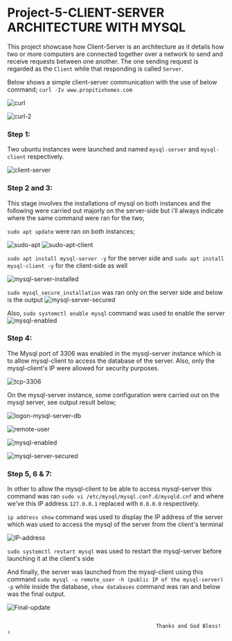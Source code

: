 # Project-5-CLIENT-SERVER ARCHITECTURE WITH MYSQL

This project showcase how Client-Server is an architecture as it details how two or more computers are connected together over a network to send and receive requests between one another. The one sending request is regarded as the `Client` while that responding is called `Server`.

Below shows a simple client-server communication with the use of below command;
`curl -Iv www.propitixhomes.com`

![curl](https://user-images.githubusercontent.com/46185705/132881004-b42d0cd6-9a57-4274-a46f-0927e0e8a023.jpg)

![curl-2](https://user-images.githubusercontent.com/46185705/132882560-406122a0-f072-4df0-b2ff-c32c91081912.jpg)

### Step 1: 

Two ubuntu instances were launched and named `mysql-server` and `mysql-client` respectively.

![client-server](https://user-images.githubusercontent.com/46185705/132883003-bd23859e-9839-4ca3-83c6-7830f0c54ac8.jpg)

### Step 2 and 3:

This stage involves the installations of mysql on both instances and the following were carried out majorly on the server-side but i'll always indicate where the same command were ran for the two;

`sudo apt update` were ran on both instances;

![sudo-apt](https://user-images.githubusercontent.com/46185705/132884682-7663b9e5-c6fe-439a-833a-e378461412bb.jpg)
![sudo-apt-client](https://user-images.githubusercontent.com/46185705/132885003-04e7cc62-53d4-4667-a07e-1daffe9291df.jpg)

`sudo apt install mysql-server -y` for the server side and
`sudo apt install mysql-client -y` for the client-side as well

![mysql-server-installed](https://user-images.githubusercontent.com/46185705/132886613-53741129-77b3-4424-802a-e7b49dbea533.jpg)

`sudo mysql_secure_installation` was ran only on the server side and below is the output
![mysql-server-secured](https://user-images.githubusercontent.com/46185705/132886837-4f9adc99-5775-4fdf-a861-388e976eca98.jpg)

Also, `sudo systemctl enable mysql` command was used to enable the server
![mysql-enabled](https://user-images.githubusercontent.com/46185705/132887176-a858f81e-63b3-4b64-b0ba-7f817a595d1a.jpg)

### Step 4:

The Mysql port of 3306 was enabled in the mysql-server instance which is to allow mysql-client to access the database of the server. Also, only the mysql-client's IP were allowed for security purposes.

![tcp-3306](https://user-images.githubusercontent.com/46185705/132939197-88a95ca9-2576-4006-9d36-0e70f33b4571.jpg)

On the mysql-server instance, some configuration were carried out on the mysql server, see output result below;

![logon-mysql-server-db](https://user-images.githubusercontent.com/46185705/132939391-895ce78b-2540-46cc-b8c0-4ddc784d4999.jpg)

![remote-user](https://user-images.githubusercontent.com/46185705/132939439-b27741ba-b61a-4d5b-aaaa-2cda42c50b69.jpg)

![mysql-enabled](https://user-images.githubusercontent.com/46185705/132943805-57f6963d-13de-4605-8c6b-4afcf3a49330.jpg)

![mysql-server-secured](https://user-images.githubusercontent.com/46185705/132939434-4f4671d7-f5f8-48ef-ba7b-b278815128fd.jpg)


### Step 5, 6 & 7:

In other to allow the mysql-client to be able to access mysql-server this command was ran `sudo vi /etc/mysql/mysql.conf.d/mysqld.cnf` and where we've this 
IP address `127.0.0.1` replaced with `0.0.0.0` respectively.

`ip address show` command was used to display the IP address of the server which was used to access the mysql of the server from the client's terminal

![IP-address](https://user-images.githubusercontent.com/46185705/132944032-b52b42d7-923b-45e7-9279-bb6a6551c843.jpg)

`sudo systemctl restart mysql` was used to restart the mysql-server before launching it at the client's side

And finally, the server was launched from the mysql-client using this command `sudo mysql -u remote_user -h (public IP of the mysql-server) -p` while inside the database, 
`show databases` command was ran and below was the final output.

![Final-update](https://user-images.githubusercontent.com/46185705/132948142-29c4b819-c69f-47eb-8338-5e2a4f0d4a12.jpg)

```
                                                
                                                Thanks and God Bless! ✌
                                                
```

























